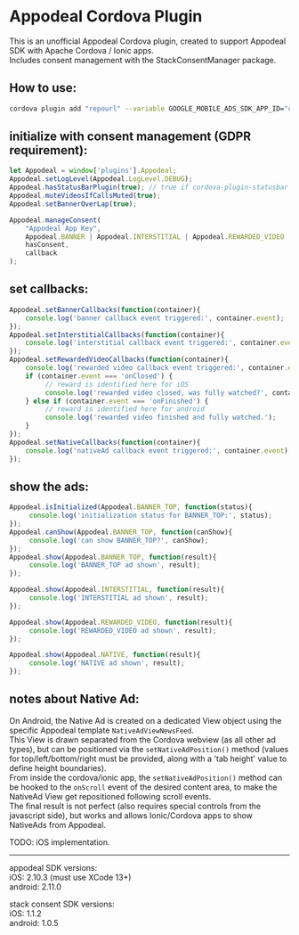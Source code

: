 # Appodeal Cordova Plugin

This is an unofficial Appodeal Cordova plugin, created to support Appodeal SDK with Apache Cordova / Ionic apps.<br>
Includes consent management with the StackConsentManager package.

## How to use:

```bash
cordova plugin add "repourl" --variable GOOGLE_MOBILE_ADS_SDK_APP_ID="ca-app-pub-xxxx~yyyy"
```

## initialize with consent management (GDPR requirement):

```javascript
let Appodeal = window['plugins'].Appodeal;
Appodeal.setLogLevel(Appodeal.LogLevel.DEBUG);
Appodeal.hasStatusBarPlugin(true); // true if cordova-plugin-statusbar is present in the app
Appodeal.muteVideosIfCallsMuted(true);
Appodeal.setBannerOverLap(true);

Appodeal.manageConsent(
    "Appodeal App Key",
    Appodeal.BANNER | Appodeal.INTERSTITIAL | Appodeal.REWARDED_VIDEO | Appodeal.NATIVE,
    hasConsent,
    callback
);
```

## set callbacks:

```javascript
Appodeal.setBannerCallbacks(function(container){
    console.log('banner callback event triggered:', container.event);
});
Appodeal.setInterstitialCallbacks(function(container){
    console.log('interstitial callback event triggered:', container.event);
});
Appodeal.setRewardedVideoCallbacks(function(container){
    console.log('rewarded video callback event triggered:', container.event);
    if (container.event === 'onClosed') {
         // reward is identified here for iOS
         console.log('rewarded video closed, was fully watched?', container.wasFullyWatched);
    } else if (container.event === 'onFinished') {
         // reward is identified here for android
         console.log('rewarded video finished and fully watched.');
    }
});
Appodeal.setNativeCallbacks(function(container){
    console.log('nativeAd callback event triggered:', container.event);
});
```

## show the ads:

```javascript
Appodeal.isInitialized(Appodeal.BANNER_TOP, function(status){
     console.log('initialization status for BANNER_TOP:', status);
});
Appodeal.canShow(Appodeal.BANNER_TOP, function(canShow){
     console.log('can show BANNER_TOP?', canShow);
});
Appodeal.show(Appodeal.BANNER_TOP, function(result){
     console.log('BANNER_TOP ad shown', result);
});

Appodeal.show(Appodeal.INTERSTITIAL, function(result){
     console.log('INTERSTITIAL ad shown', result);
});

Appodeal.show(Appodeal.REWARDED_VIDEO, function(result){
     console.log('REWARDED_VIDEO ad shown', result);
});

Appodeal.show(Appodeal.NATIVE, function(result){
     console.log('NATIVE ad shown', result);
});
```

## notes about Native Ad:

On Android, the Native Ad is created on a dedicated View object using the specific Appodeal template `NativeAdViewNewsFeed`.<br>
This View is drawn separated from the Cordova webview (as all other ad types), but can be positioned via the `setNativeAdPosition()` method (values for top/left/bottom/right must be provided, along with a 'tab height' value to define height boundaries).<br>
From inside the cordova/ionic app, the `setNativeAdPosition()` method can be hooked to the `onScroll` event of the desired content area, to make the NativeAd View get repositioned following scroll events.<br>
The final result is not perfect (also requires special controls from the javascript side), but works and allows Ionic/Cordova apps to show NativeAds from Appodeal.

TODO: iOS implementation.

<hr />

appodeal SDK versions:<br>
iOS: 2.10.3 (must use XCode 13+)<br>
android: 2.11.0

stack consent SDK versions:<br>
iOS: 1.1.2<br>
android: 1.0.5